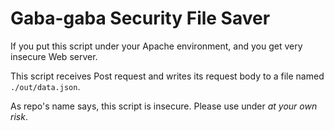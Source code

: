 # Gaba-gaba Security File Saver
If you put this script under your Apache environment, and you get very insecure Web server.

This script receives Post request and writes its request body to a file named `./out/data.json`.

As repo's name says, this script is insecure.
Please use under *at your own risk*.
